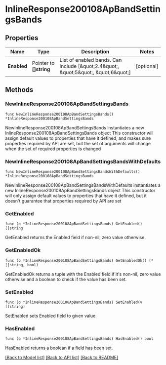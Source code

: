 # InlineResponse200108ApBandSettingsBands

## Properties

Name | Type | Description | Notes
------------ | ------------- | ------------- | -------------
**Enabled** | Pointer to **[]string** | List of enabled bands. Can include [\&quot;2.4\&quot;, \&quot;5\&quot;, \&quot;6\&quot;] | [optional] 

## Methods

### NewInlineResponse200108ApBandSettingsBands

`func NewInlineResponse200108ApBandSettingsBands() *InlineResponse200108ApBandSettingsBands`

NewInlineResponse200108ApBandSettingsBands instantiates a new InlineResponse200108ApBandSettingsBands object
This constructor will assign default values to properties that have it defined,
and makes sure properties required by API are set, but the set of arguments
will change when the set of required properties is changed

### NewInlineResponse200108ApBandSettingsBandsWithDefaults

`func NewInlineResponse200108ApBandSettingsBandsWithDefaults() *InlineResponse200108ApBandSettingsBands`

NewInlineResponse200108ApBandSettingsBandsWithDefaults instantiates a new InlineResponse200108ApBandSettingsBands object
This constructor will only assign default values to properties that have it defined,
but it doesn't guarantee that properties required by API are set

### GetEnabled

`func (o *InlineResponse200108ApBandSettingsBands) GetEnabled() []string`

GetEnabled returns the Enabled field if non-nil, zero value otherwise.

### GetEnabledOk

`func (o *InlineResponse200108ApBandSettingsBands) GetEnabledOk() (*[]string, bool)`

GetEnabledOk returns a tuple with the Enabled field if it's non-nil, zero value otherwise
and a boolean to check if the value has been set.

### SetEnabled

`func (o *InlineResponse200108ApBandSettingsBands) SetEnabled(v []string)`

SetEnabled sets Enabled field to given value.

### HasEnabled

`func (o *InlineResponse200108ApBandSettingsBands) HasEnabled() bool`

HasEnabled returns a boolean if a field has been set.


[[Back to Model list]](../README.md#documentation-for-models) [[Back to API list]](../README.md#documentation-for-api-endpoints) [[Back to README]](../README.md)


